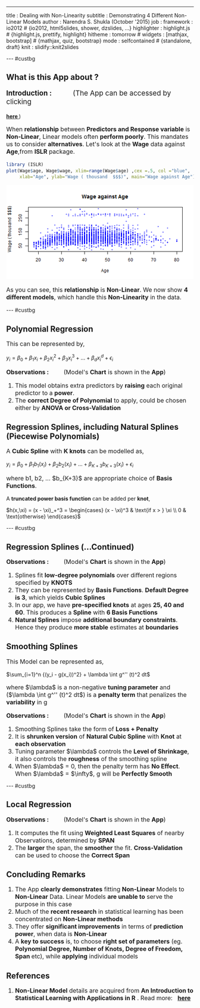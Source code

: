 --- 

title       : Dealing with Non-Linearity
subtitle    : Demonstrating 4 Different Non-Linear Models
author      : Narendra S. Shukla (October '2015)
job         : 
framework   : io2012        # {io2012, html5slides, shower, dzslides, ...}
highlighter : highlight.js  # {highlight.js, prettify, highlight}
hitheme     : tomorrow      # 
widgets     : [mathjax, bootstrap]            # {mathjax, quiz, bootstrap}
mode        : selfcontained # {standalone, draft}
knit        : slidify::knit2slides



--- #custbg

## What is this App about ?

<style> 
#custbg {
  background-color: #EDE0CF;
}  
</style>

<p style = "font-size:14pt;"><b>Introduction : </b> &nbsp; &nbsp;&nbsp;&nbsp;&nbsp;&nbsp;&nbsp;&nbsp;
(The App can be accessed by clicking

<a href="https://narenshukla.shinyapps.io/FittingModelsToNonLinearData"> <b>here </b></a>)

<p style = "font-size:12pt;">When <b>relationship</b> between <b>Predictors and Response variable</b> is <b>Non-Linear</b>, Linear models often <b>perform poorly</b>. This mandates us to consider <b>alternatives</b>.
 Let's look at the <b>Wage</b> data against <b>Age</b>,from <b>ISLR</b> package.
</p>



```r
library (ISLR)
plot(Wage$age, Wage$wage, xlim=range(Wage$age) ,cex =.5, col ="blue",
     xlab="Age", ylab="Wage ( thousand  $$$)", main="Wage against Age")
```

![plot of chunk scatterPlot](assets/fig/scatterPlot-1.png) 

<p style = "font-size:12pt;">As you can see, this <b>relationship</b> is <b>Non-Linear</b>.
We now show <b>4 different models</b>, which handle this <b>Non-Linearity</b> in the data. </p>

--- #custbg 

<style> 
#custbg {
  background-color: #EDE0CF;
}  
</style>

## Polynomial Regression

<p style = "font-size:12pt;">This can be represented by,</p>

$y_i = \beta_0 + \beta_1 x_i + \beta_2 x_i^2 + \beta_3 x_i^3 + ... + \beta_d x_i^d + \epsilon_i$

<p style = "font-size:12pt;"><b>Observations : </b>
&nbsp;&nbsp;&nbsp;&nbsp;&nbsp;&nbsp;&nbsp;
(Model's <b>Chart</b> is shown in the <b>App</b>)
<ol><li style = "font-size:12pt;">This model obtains extra predictors by <b>raising</b> each original predictor to a <b>power</b>. </li>
<li style = "font-size:12pt;"> The <b>correct Degree of Polynomial</b> to apply, could be chosen either by <b>ANOVA or Cross-Validation</b> </li>
</ol></p>


## Regression Splines, including Natural Splines (Piecewise Polynomials)

<p style = "font-size:12pt;">A <b>Cubic Spline</b> with <b>K knots</b> can be modelled as,</p>

$y_i = \beta_0 + \beta_1 b_1(x_i) + \beta_2 b_2(x_i) + ... + \beta_{K+3} b_{K+3}(x_i) + \epsilon_i$

<p style = "font-size:12pt;">where b1, b2, ... $b_{K+3}$ are appropriate choice of <b>Basis Functions</b>. 

A <b>truncated power basis function</b> can be added per <b>knot</b>, </p>

$h(x,\xi) = (x - \xi)_+^3 = \begin{cases} (x - \xi)^3 & \text{if x > } \xi \\ 0 & \text{otherwise} \end{cases}$

---  #custbg

<style> 
#custbg {
  background-color: #EDE0CF;
}  
</style>

## Regression Splines (...Continued)

<p style = "font-size:12pt;"><b>Observations : </b>
&nbsp;&nbsp;&nbsp;&nbsp;&nbsp;&nbsp;&nbsp;
(Model's <b>Chart</b> is shown in the <b>App</b>)

<ol><li style = "font-size:12pt;">Splines fit <b>low-degree polynomials</b> over different regions specified by <b>KNOTS</b> </li>
<li style = "font-size:12pt;">They can be represented by <b>Basis Functions</b>. <b>Default Degree is 3</b>, which yields <b>Cubic Splines</b> </li>
<li style = "font-size:12pt;">In our app, we have <b>pre-specified knots</b> at ages <b>25, 40 and 60</b>. This produces a <b>Spline</b> with <b>6 Basis Functions</b> </li>
<li style = "font-size:12pt;"><b>Natural Splines</b> impose <b>additional boundary constraints</b>. Hence they produce <b>more stable</b> estimates at <b>boundaries</b> </li>
</ol></p>



## Smoothing Splines

<p style = "font-size:12pt;">This Model can be represented as,</p>

$\sum_{i=1}^n {(y_i - g(x_i))^2} + \lambda \int g^'' (t)^2 dt$ 
<p style = "font-size:12pt;">where $\lambda$ is a non-negative <b>tuning parameter</b> and ($\lambda \int g^'' (t)^2 dt$) is a <b>penalty term</b> that penalizes the <b>variability</b> in g </p>

<p style = "font-size:12pt;"><b>Observations : </b>
&nbsp;&nbsp;&nbsp;&nbsp;&nbsp;&nbsp;&nbsp;
(Model's <b>Chart</b> is shown in the <b>App</b>)

<ol><li style = "font-size:12pt;">Smoothing Splines take the form of <b>Loss + Penalty</b> </li>
<li style = "font-size:12pt;">It is <b>shrunken version</b> of <b>Natural Cubic Spline</b> with <b>Knot</b> at <b>each observation</b> </li>
<li style = "font-size:12pt;">Tuning parameter $\lambda$ controls the <b>Level of Shrinkage</b>, it also controls the <b>roughness</b> of the smoothing spline </li>
<li style = "font-size:12pt;">When $\lambda$ = 0, then the penalty term has <b>No Effect</b>. When $\lambda$ = $\infty$, g will be <b>Perfectly Smooth</b> </li>
</ol></p>

---  #custbg

<style> 
#custbg {
  background-color: #EDE0CF;
}  
</style>

## Local Regression

<p style = "font-size:12pt;"><b>Observations : </b>
&nbsp;&nbsp;&nbsp;&nbsp;&nbsp;&nbsp;&nbsp;
(Model's <b>Chart</b> is shown in the <b>App</b>)</p>

<p>
<ol><li style = "font-size:12pt;">It computes the fit using <b>Weighted Least Squares</b> of nearby Observations, determined by <b>SPAN</b> </li>
<li style = "font-size:12pt;">The <b>larger</b> the span, the <b>smoother</b> the fit. <b>Cross-Validation</b> can be used to choose the <b>Correct Span</b> </li>
</ol>
</p>


## Concluding Remarks

<p style = "font-size:12pt;">
<ol>
<li style = "font-size:12pt;"> The App <b>clearly demonstrates</b> fitting <b>Non-Linear</b> Models to <b>Non-Linear</b> Data. Linear Models <b>are unable to</b> serve the purpose in this case </li> 
<li style = "font-size:12pt;">Much of the <b>recent research</b> in statistical learning has been concentrated on <b>Non-Linear methods</b> </li>
<li style = "font-size:12pt;">They offer <b>significant improvements</b> in terms of <b>prediction power</b>, when data is <b>Non-Linear</b> </li>
<li style = "font-size:12pt;">A <b>key to success</b> is, to choose <b>right set of parameters</b> (eg. <b>Polynomial Degree, Number of Knots, Degree of Freedom, Span </b>etc), while <b>applying</b> individual models </li>  
</ol>
</p>



## References

<p>
<ol><li style = "font-size:12pt;"><b>Non-Linear Model</b> details are acquired from <b>An Introduction to Statistical Learning with Applications in R</b> . 
Read more: &nbsp;
<a href="http://www-bcf.usc.edu/~gareth/ISL/"> <b>here </b></a>
</li></ol>
</p>






